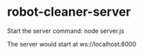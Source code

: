 # robot-cleaner-server

Start the server command:
node server.js

The server would start at ws://localhost:8000
